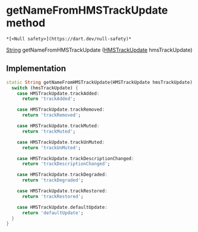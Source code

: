 


# getNameFromHMSTrackUpdate method




    *[<Null safety>](https://dart.dev/null-safety)*




[String](https://api.flutter.dev/flutter/dart-core/String-class.html) getNameFromHMSTrackUpdate
([HMSTrackUpdate](../../hmssdk_flutter/HMSTrackUpdate-class.md) hmsTrackUpdate)








## Implementation

```dart
static String getNameFromHMSTrackUpdate(HMSTrackUpdate hmsTrackUpdate) {
  switch (hmsTrackUpdate) {
    case HMSTrackUpdate.trackAdded:
      return 'trackAdded';

    case HMSTrackUpdate.trackRemoved:
      return 'trackRemoved';

    case HMSTrackUpdate.trackMuted:
      return 'trackMuted';

    case HMSTrackUpdate.trackUnMuted:
      return 'trackUnMuted';

    case HMSTrackUpdate.trackDescriptionChanged:
      return 'trackDescriptionChanged';

    case HMSTrackUpdate.trackDegraded:
      return 'trackDegraded';

    case HMSTrackUpdate.trackRestored:
      return 'trackRestored';

    case HMSTrackUpdate.defaultUpdate:
      return 'defaultUpdate';
  }
}
```







